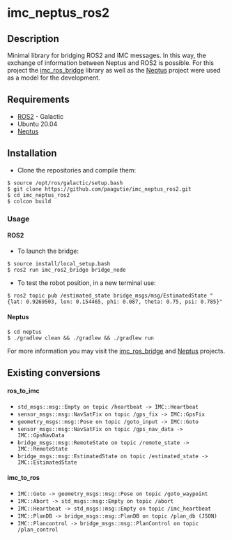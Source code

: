 # imc_neptus_ros2 

## Description
Minimal library for bridging ROS2 and IMC messages. In this way, the exchange of information between Neptus and ROS2 is possible. For this project the [imc_ros_bridge](https://github.com/smarc-project/imc_ros_bridge) library as well as the [Neptus](https://github.com/LSTS/neptus) project were used as a model for the development.

## Requirements
- [ROS2](https://docs.ros.org/en/galactic/Installation.html) - Galactic
- Ubuntu 20.04
- [Neptus](https://www.lsts.pt/index.php/software/54/)


## Installation
- Clone the repositories and compile them:
```
$ source /opt/ros/galactic/setup.bash
$ git clone https://github.com/paagutie/imc_neptus_ros2.git
$ cd imc_neptus_ros2
$ colcon build
```

### Usage

#### ROS2  
- To launch the bridge:
```
$ source install/local_setup.bash
$ ros2 run imc_ros2_bridge bridge_node
```
- To test the robot position, in a new terminal use:
```
$ ros2 topic pub /estimated_state bridge_msgs/msg/EstimatedState "{lat: 0.9269503, lon: 0.154465, phi: 0.087, theta: 0.75, psi: 0.785}"
```

#### Neptus
```
$ cd neptus
$ ./gradlew clean && ./gradlew && ./gradlew run
```

For more information you may visit the [imc_ros_bridge](https://github.com/smarc-project/imc_ros_bridge) and [Neptus](https://github.com/LSTS/neptus) projects. 


## Existing conversions
#### ros_to_imc 
- `std_msgs::msg::Empty on topic /heartbeat -> IMC::Heartbeat`
- `sensor_msgs::msg::NavSatFix on topic /gps_fix -> IMC::GpsFix`
- `geometry_msgs::msg::Pose on topic /goto_input -> IMC::Goto`
- `sensor_msgs::msg::NavSatFix on topic /gps_nav_data -> IMC::GpsNavData`
- `bridge_msgs::msg::RemoteState on topic /remote_state -> IMC::RemoteState`
- `bridge_msgs::msg::EstimatedState on topic /estimated_state -> IMC::EstimatedState`

#### imc_to_ros
- `IMC::Goto -> geometry_msgs::msg::Pose on topic /goto_waypoint`
- `IMC::Abort -> std_msgs::msg::Empty on topic /abort`
- `IMC::Heartbeat -> std_msgs::msg::Empty on topic /imc_heartbeat`
- `IMC::PlanDB -> bridge_msgs::msg::PlanDB on topic /plan_db (JSON)`
- `IMC::Plancontrol -> bridge_msgs::msg::PlanControl on topic /plan_control`


